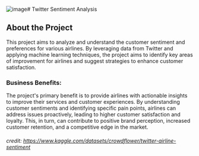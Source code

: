 ![image](https://github.com/churuand/Twitter_sentiment_analysis/assets/74398499/79d0f815-761a-499f-a21d-7681a8d7211c)# Twitter Sentiment Analysis
## About the Project
This project aims to analyze and understand the customer sentiment and preferences for various airlines. By leveraging data from Twitter and applying machine learning techniques, the project aims to identify key areas of improvement for airlines and suggest strategies to enhance customer satisfaction.
### Business Benefits:
The project's primary benefit is to provide airlines with actionable insights to improve their services and customer experiences. By understanding customer sentiments and identifying specific pain points, airlines can address issues proactively, leading to higher customer satisfaction and loyalty. This, in turn, can contribute to positive brand perception, increased customer retention, and a competitive edge in the market.
###### credit: https://www.kaggle.com/datasets/crowdflower/twitter-airline-sentiment
 
